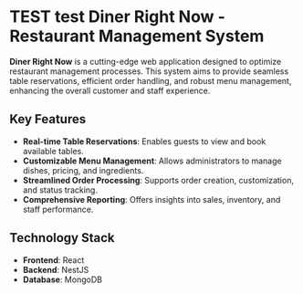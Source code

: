 # TEST test Diner Right Now - Restaurant Management System

**Diner Right Now** is a cutting-edge web application designed to optimize restaurant management processes. This system aims to provide seamless table reservations, efficient order handling, and robust menu management, enhancing the overall customer and staff experience.

## Key Features
- **Real-time Table Reservations**: Enables guests to view and book available tables.
- **Customizable Menu Management**: Allows administrators to manage dishes, pricing, and ingredients.
- **Streamlined Order Processing**: Supports order creation, customization, and status tracking.
- **Comprehensive Reporting**: Offers insights into sales, inventory, and staff performance.

## Technology Stack
- **Frontend**: React
- **Backend**: NestJS
- **Database**: MongoDB
